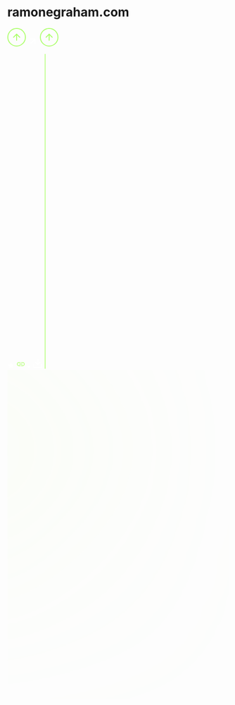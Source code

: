 # ramonegraham.com

<!-- ALL ICONS -->

<i class="fa-brands fa-github"></i>
<i class="fa-brands fa-instagram"></i>
<i class="fa-brands fa-dev"></i>
<i class="fa-brands fa-linkedin-in"></i>
<i class="fa-brands fa-twitter"></i>

<!-- navigation -->

<i class="fa-solid fa-arrow-right"></i>
<i class="fa-solid fa-angle-down"></i>

<!--Circle Up-->
<svg width="42" height="42" viewBox="0 0 42 42" fill="none" xmlns="http://www.w3.org/2000/svg">
<rect x="1" y="1" width="40" height="40" rx="20" stroke="#ABFF69" stroke-width="2"/>
<path d="M21 28V14" stroke="#ABFF69" stroke-width="2" stroke-linecap="round" stroke-linejoin="round"/>
<path d="M14 21L21 14L28 21" stroke="#ABFF69" stroke-width="2" stroke-linecap="round" stroke-linejoin="round"/>
</svg>

<!-- arrow Up Right -->
<svg width="24" height="24" viewBox="0 0 24 24" fill="none" xmlns="http://www.w3.org/2000/svg">
<path d="M7 17L17 7" stroke="white" stroke-width="2" stroke-linecap="round" stroke-linejoin="round"/>
<path d="M17 17L17 7L7 7" stroke="white" stroke-width="2" stroke-linecap="round" stroke-linejoin="round"/>
</svg>

<!-- arrow top -->
<svg width="42" height="42" viewBox="0 0 42 42" fill="none" xmlns="http://www.w3.org/2000/svg">
<rect x="1" y="1" width="40" height="40" rx="20" stroke="#ABFF69" stroke-width="2"/>
<path d="M21 28V14" stroke="#ABFF69" stroke-width="2" stroke-linecap="round" stroke-linejoin="round"/>
<path d="M14 21L21 14L28 21" stroke="#ABFF69" stroke-width="2" stroke-linecap="round" stroke-linejoin="round"/>
</svg>

<!-- other -->

<i class="fa-solid fa-circle"></i>

<!-- star -->
<svg width="16" height="16" viewBox="0 0 16 16" fill="none" xmlns="http://www.w3.org/2000/svg">
<path d="M3.8835 14.6667L4.96683 9.98333L1.3335 6.83333L6.1335 6.41667L8.00016 2L9.86683 6.41667L14.6668 6.83333L11.0335 9.98333L12.1168 14.6667L8.00016 12.1833L3.8835 14.6667Z" fill="white"/>
</svg>

<!-- link -->
<svg width="21" height="21" viewBox="0 0 21 21" fill="none" xmlns="http://www.w3.org/2000/svg">
<path d="M9.84375 14.875H6.125C4.91458 14.875 3.88281 14.4484 3.02969 13.5953C2.17656 12.7422 1.75 11.7104 1.75 10.5C1.75 9.28958 2.17656 8.25781 3.02969 7.40469C3.88281 6.55156 4.91458 6.125 6.125 6.125H9.84375V7.4375H6.125C5.27431 7.4375 4.55122 7.73475 3.95572 8.32923C3.36024 8.92371 3.0625 9.64558 3.0625 10.4949C3.0625 11.3441 3.36024 12.0677 3.95572 12.6656C4.55122 13.2635 5.27431 13.5625 6.125 13.5625H9.84375V14.875ZM7.10938 11.1562V9.84375H13.8906V11.1562H7.10938ZM11.1562 14.875V13.5625H14.875C15.7257 13.5625 16.4488 13.2653 17.0443 12.6708C17.6398 12.0763 17.9375 11.3544 17.9375 10.5051C17.9375 9.65588 17.6398 8.93229 17.0443 8.33437C16.4488 7.73646 15.7257 7.4375 14.875 7.4375H11.1562V6.125H14.875C16.0854 6.125 17.1172 6.55156 17.9703 7.40469C18.8234 8.25781 19.25 9.28958 19.25 10.5C19.25 11.7104 18.8234 12.7422 17.9703 13.5953C17.1172 14.4484 16.0854 14.875 14.875 14.875H11.1562Z" fill="#ABFF69"/>
</svg>

<!-- triangle down -->
<svg width="8" height="7" viewBox="0 0 8 7" fill="none" xmlns="http://www.w3.org/2000/svg">
<path d="M4 6.15L0.535898 0.449999L7.4641 0.45L4 6.15Z" fill="white"/>
</svg>

<!-- download -->

<svg width="24" height="24" viewBox="0 0 24 24" fill="none" xmlns="http://www.w3.org/2000/svg">
<path d="M21 15V19C21 19.5304 20.7893 20.0391 20.4142 20.4142C20.0391 20.7893 19.5304 21 19 21H5C4.46957 21 3.96086 20.7893 3.58579 20.4142C3.21071 20.0391 3 19.5304 3 19V15" stroke="white" stroke-width="2" stroke-linecap="round" stroke-linejoin="round"/>
<path d="M7 10L12 15L17 10" stroke="white" stroke-width="2" stroke-linecap="round" stroke-linejoin="round"/>
<path d="M12 15V3" stroke="white" stroke-width="2" stroke-linecap="round" stroke-linejoin="round"/>
</svg>

<!-- line -->

<svg width="2" height="715" viewBox="0 0 2 715" fill="none" xmlns="http://www.w3.org/2000/svg">
<line x1="0.75" y1="3.27835e-08" x2="0.749969" y2="715" stroke="#ABFF69" stroke-width="1.5"/>
</svg>

<!-- left circ one -->

<svg width="672" height="998" viewBox="0 0 672 998" fill="none" xmlns="http://www.w3.org/2000/svg">
<g filter="url(#filter0_f_82_3)">
<circle cx="-82.5" cy="243.5" r="195.5" fill="#D0FF94" fill-opacity="0.3"/>
</g>
<defs>
<filter id="filter0_f_82_3" x="-837" y="-511" width="1509" height="1509" filterUnits="userSpaceOnUse" color-interpolation-filters="sRGB">
<feFlood flood-opacity="0" result="BackgroundImageFix"/>
<feBlend mode="normal" in="SourceGraphic" in2="BackgroundImageFix" result="shape"/>
<feGaussianBlur stdDeviation="279.5" result="effect1_foregroundBlur_82_3"/>
</filter>
</defs>
</svg>
